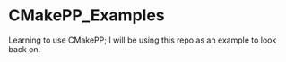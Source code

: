 # CMakePP_Examples
Learning to use CMakePP; I will be using this repo as an example to look back on.
